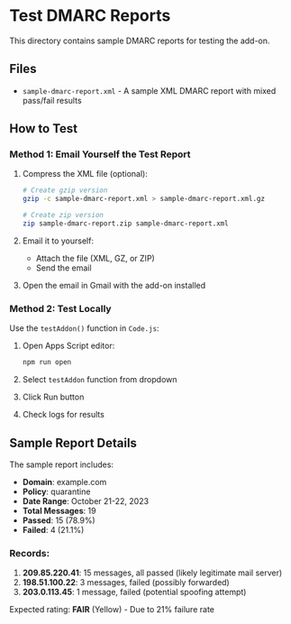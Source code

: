 # Test DMARC Reports

This directory contains sample DMARC reports for testing the add-on.

## Files

- `sample-dmarc-report.xml` - A sample XML DMARC report with mixed pass/fail results

## How to Test

### Method 1: Email Yourself the Test Report

1. Compress the XML file (optional):
   ```bash
   # Create gzip version
   gzip -c sample-dmarc-report.xml > sample-dmarc-report.xml.gz
   
   # Create zip version
   zip sample-dmarc-report.zip sample-dmarc-report.xml
   ```

2. Email it to yourself:
   - Attach the file (XML, GZ, or ZIP)
   - Send the email

3. Open the email in Gmail with the add-on installed

### Method 2: Test Locally

Use the `testAddon()` function in `Code.js`:

1. Open Apps Script editor:
   ```bash
   npm run open
   ```

2. Select `testAddon` function from dropdown

3. Click Run button

4. Check logs for results

## Sample Report Details

The sample report includes:

- **Domain**: example.com
- **Policy**: quarantine
- **Date Range**: October 21-22, 2023
- **Total Messages**: 19
- **Passed**: 15 (78.9%)
- **Failed**: 4 (21.1%)

### Records:

1. **209.85.220.41**: 15 messages, all passed (likely legitimate mail server)
2. **198.51.100.22**: 3 messages, failed (possibly forwarded)
3. **203.0.113.45**: 1 message, failed (potential spoofing attempt)

Expected rating: **FAIR** (Yellow) - Due to 21% failure rate
